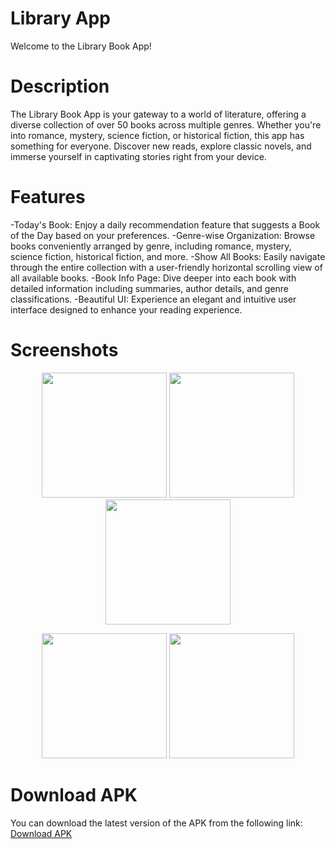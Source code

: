 # Library App

Welcome to the Library Book App!

# Description
The Library Book App is your gateway to a world of literature, offering a diverse collection of over 50 books across multiple genres. Whether you're into romance, mystery, science fiction, or historical fiction, this app has something for everyone. Discover new reads, explore classic novels, and immerse yourself in captivating stories right from your device.

# Features

-Today's Book: Enjoy a daily recommendation feature that suggests a Book of the Day based on your preferences.
-Genre-wise Organization: Browse books conveniently arranged by genre, including romance, mystery, science fiction, historical fiction, and more.
-Show All Books: Easily navigate through the entire collection with a user-friendly horizontal scrolling view of all available books.
-Book Info Page: Dive deeper into each book with detailed information including summaries, author details, and genre classifications.
-Beautiful UI: Experience an elegant and intuitive user interface designed to enhance your reading experience.

# Screenshots
<p align="center">
  <img src="https://drive.google.com/uc?export=view&id=1UaI1liQl9jbqSnius35Zrdz-oM3z6jqW" width="200" />
  <img src="https://drive.google.com/uc?export=view&id=1UsUSzFlCjdUWAcKNYwRC6zQHUo9CQV1j" width="200" />
  <img src="https://drive.google.com/uc?export=view&id=1UvWd7lp5S9snwZNvpZN3oRyt_kSBchdu" width="200" />
</p>
<p align="center">
  <img src="https://drive.google.com/uc?export=view&id=1UzOR3QwYOLcjnhqITNSU-5E8Ka16b3zc" width="200" />
  <img src="https://drive.google.com/uc?export=view&id=1V-x7oTf4F9zYicOEg4OKt5CM-AC5KtUl" width="200" />
</p>

# Download APK
You can download the latest version of the APK from the following link:
[Download APK](https://drive.google.com/file/d/1V3IY7vAbSJFaQa-_pO2pKFo3DclSROJ8/view?usp=drivesdk)
